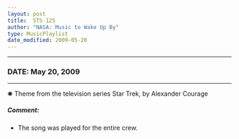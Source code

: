 ```yaml
---
layout: post
title:  STS-125
author: "NASA: Music to Wake Up By"
type: MusicPlaylist
date_modified: 2009-05-20
---
```


----
### DATE: May 20, 2009
----
✺ Theme from the television series Star Trek, by Alexander Courage

##### Comment:
* The song was played for the entire crew.
